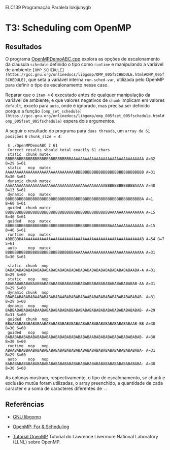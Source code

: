 ELC139 Programação Paralela
lokijuhygb

# T3: Scheduling com OpenMP

## Resultados

O programa [OpenMPDemoABC.cpp](OpenMPDemoABC.cpp) explora as opções de escalonamento da clausula `schedule` definido o tipo como `runtime` e manipulando a variável de ambiente `[OMP_SCHEDULE](https://gcc.gnu.org/onlinedocs/libgomp/OMP_005fSCHEDULE.html#OMP_005fSCHEDULE)`, que seta a variável interna `run-sched-var`, utilizada pelo OpenMP para definir o tipo de escalonamento nesse caso.

Reparar que o `item 4` é executado antes de qualquer manipulação da variável de ambiente, e que valores negativos de `chunk` implicam em valores `default`, exceto para `auto`, onde é ignorado, mas precisa ser definido porque a função `[omp_set_schedule](https://gcc.gnu.org/onlinedocs/libgomp/omp_005fset_005fschedule.html#omp_005fset_005fschedule)` espera dois argumentos.

A seguir o resultado do programa para `duas threads`, um `array de 61 posições` e `chunk_size = 4`:

   ```
	$ ./OpenMPDemoABC 2 61
	Correct results should total exactly 61 chars
	static  chunk mutex BBBBBBBBBBBBBBBBBBBBBBBBBBBBBAAAAAAAAAAAAAAAAAAAAAAAAAAAAAAAA A=32 B=29 S=61
	static   nop  mutex AAAAAAAAAAAAAAAAAAAAAAAAAAAAAAABBBBBBBBBBBBBBBBBBBBBBBBBBBBBB A=31 B=30 S=61
	dynamic chunk mutex AAAAAAAAAAAAAAAAAAAAAAAAAAAAAAAAAAAAAAAAAAAABBBBBBBBBBBBBAAAA A=48 B=13 S=61
	dynamic  nop  mutex BBBBBBBBBBBBBBBBBBBBBBBBBBBBBBBBBBBBBBBBBBBBBBBBBBBBBBBBBBBBA A=1  B=60 S=61
	guided  chunk mutex BBBBBBBBBBBBBBBBBBBBBBBBBBBBBBBBBBBBBBBBBBBBBBAAAAAAAAAAAAAAA A=15 B=46 S=61
	guided   nop  mutex BBBBBBBBBBBBBBBBBBBBBBBBBBBBBBBBBBBBBBBBBBBBBBAAAAAAAAAAAAAAA A=15 B=46 S=61
	runtime  nop  mutex ABBBBBBAAAAAAAAAAAAAAAAAAAAAAAAAAAAAAAAAAAAAAAAAAAAAAAAAAAAAB A=54 B=7  S=61
	auto     nop  mutex BBBBBBBBBBBBBBBBBBBBBBBBBBBBBBAAAAAAAAAAAAAAAAAAAAAAAAAAAAAAA A=31 B=30 S=61

	static  chunk  nop  BABABABABABABABABABABABABABABABABABABABABABABABABABABABAABA-A A=31 B=29 S=60
	static   nop   nop  ABABABABABABAABBABABABABABABAABABABABBABABABABABABABABABAB-AA A=31 B=29 S=60
	dynamic chunk  nop  BBABAABABABABAABABABABABAABABABABABAABABABABABABABABABABABAB- A=31 B=29 S=60
	dynamic  nop   nop  BABBABABABABABAABABABABABABABBABABABABABABABABABABABABABABAB- A=29 B=31 S=60
	guided  chunk  nop  BBAABABABABABABAABABABABABABABABAABABABABABABABABABABABAAB-BB A=30 B=30 S=60
	guided   nop   nop  BABABABABABABABABABABABABABABABABABABAABABABABABABABABABABAB- A=30 B=30 S=60
	runtime  nop   nop  ABAABABABBAABABABABABABABABABABABABABABABABABABABABABABABABA- A=31 B=29 S=60
	auto     nop   nop  BABABABABABABABABABABABABABABABABABABABABABABABABABABABABABA- A=30 B=30 S=60
   ```
As colunas mostram, respectivamente, o tipo de escalonamento, se chunk e exclusão mutúa foram utilizadas, o array preenchido, a quantidade de cada caracter e a soma de caracteres diferentes de `-`.

## Referências

- [GNU libgomp](https://gcc.gnu.org/onlinedocs/libgomp/)

- [OpenMP: For & Scheduling](http://jakascorner.com/blog/2016/06/omp-for-scheduling.html)

- [Tutorial OpenMP](https://computing.llnl.gov/tutorials/openMP/)
Tutorial do Lawrence Livermore National Laboratory (LLNL) sobre OpenMP.
